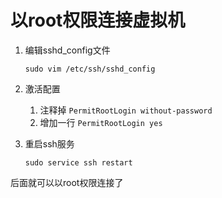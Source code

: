 # 以root权限连接虚拟机

1. 编辑sshd_config文件

   ```shell
   sudo vim /etc/ssh/sshd_config
   ```

   

2. 激活配置

   1. 注释掉 `PermitRootLogin without-password`
   2. 增加一行 `PermitRootLogin yes`

3. 重启ssh服务

   ```shell
   sudo service ssh restart
   ```

   

后面就可以以root权限连接了